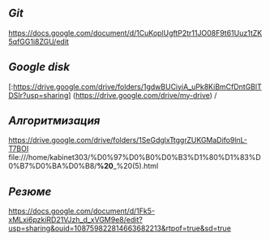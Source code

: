 ## ***Git***
https://docs.google.com/document/d/1CuKoplUgftP2tr11JO08F9t61Uuz1tZK5qfGG1i8ZGU/edit
## ***Google disk***
[:https://drive.google.com/drive/folders/1gdwBUCiyiA_uPk8KiBmCfDntGBlTDSIr?usp=sharing]
(https://drive.google.com/drive/my-drive)
/
## ***Алгоритмизация***
https://drive.google.com/drive/folders/1SeGdglxTtggrZUKGMaDifo9lnL-T7BOI
file:///home/kabinet303/%D0%97%D0%B0%D0%B3%D1%80%D1%83%D0%B7%D0%BA%D0%B8/________%20_________%20(5).html
## ***Резюме***
https://docs.google.com/document/d/1Fk5-xMLxi6pzkiRD21VJzh_d_xVGM9e8/edit?usp=sharing&ouid=108759822814663682213&rtpof=true&sd=true
